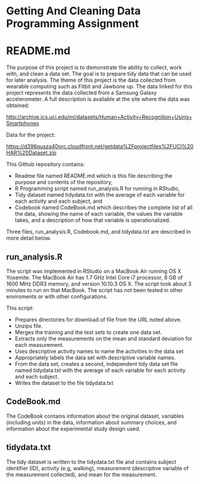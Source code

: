 # Getting And Cleaning Data Programming Assignment

# README.md

The purpose of this project is to demonstrate the ability to collect, work with, and clean a data set. The goal is to 
prepare tidy data that can be used for later analysis. The theme of this project is the data collected from wearable 
computing such as Fitbit and Jawbone up. The data linked for this project represents the data collected from a 
Samsung Galaxy accelerometer. A full description is available at the site where the data was obtained: 

http://archive.ics.uci.edu/ml/datasets/Human+Activity+Recognition+Using+Smartphones 

Data for the project: 

https://d396qusza40orc.cloudfront.net/getdata%2Fprojectfiles%2FUCI%20HAR%20Dataset.zip 

This Github repository contains: 
- Readme file named README.md which is this file describing the purpose and contents of the repository,
- R Programming script named run_analysis.R for running in RStudio,
- Tidy dataset named tidydata.txt with the average of each variable for each activity and each subject, and
- Codebook named CodeBook.md which describes the complete list of all the data, showing the name of each variable, the values the variable takes, and a description of how that variable is operationalized.  

Three files, run_analysis.R, Codebook.md, and tidydata.txt are described in more detail below.


## run_analysis.R

The script was implemented in RStudio on a MacBook Air running OS X Yosemite. The MacBook Air has 1.7 GHz Intel Core i7 processor, 8 GB of 1600 MHz DDR3 memory, and version 10.10.3 OS X. The script took about 3 minutes to run on that MacBook. The script has not been tested in other enviroments or with other configurations. 

This script: 
- Prepares directories for download of file from the URL noted above.
- Unzips file. 
- Merges the training and the test sets to create one data set.
- Extracts only the measurements on the mean and standard deviation for each measurement. 
- Uses descriptive activity names to name the activities in the data set
- Appropriately labels the data set with descriptive variable names. 
- From the data set, creates a second, independent tidy data set file named tidydata.txt with the average of each variable for each activity and each subject.
- Writes the dataset to the file tidydata.txt


## CodeBook.md

The CodeBook contains information about the original dataset, variables (including units) in the data, information about summary choices, and information about the experimental study design used. 

## tidydata.txt

The tidy dataset is written to the tidydata.txt file and contains subject identifier (ID), activity (e.g, walking), measurement (descriptive variable of the measurement collected), and mean for the measurement. 
